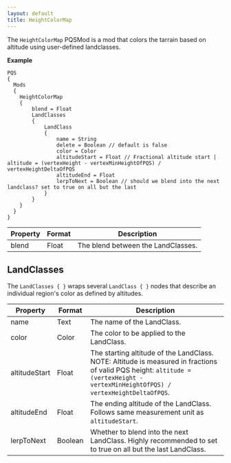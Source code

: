 ```yaml
---
layout: default
title: HeightColorMap
---
```


The `HeightColorMap` PQSMod is a mod that colors the tarrain based on altitude using user-defined landclasses.

**Example**
```
PQS
{
  Mods
  {
    HeightColorMap
    {
        blend = Float
        LandClasses
        {
            LandClass
            {
                name = String
                delete = Boolean // default is false
                color = Color
                altitudeStart = Float // Fractional altitude start | altitude = (vertexHeight - vertexMinHeightOfPQS) / vertexHeightDeltaOfPQS
                altitudeEnd = Float
                lerpToNext = Boolean // should we blend into the next landclass? set to true on all but the last
            }
        }
    }
  }
}
```

|Property|Format|Description|
|--------|------|-----------|
|blend|Float|The blend between the LandClasses.|

## LandClasses
The `LandClasses { }` wraps several `LandClass { }` nodes that describe an individual region's color as defined by altitudes.

|Property|Format|Description|
|--------|------|-----------|
|name|Text|The name of the LandClass.|
|color|Color|The color to be applied to the LandClass.|
|altitudeStart|Float|The starting altitude of the LandClass. NOTE: Altitude is measured in fractions of valid PQS height: `altitude = (vertexHeight - vertexMinHeightOfPQS) / vertexHeightDeltaOfPQS`.|
|altitudeEnd|Float|The ending altitude of the LandClass. Follows same measurement unit as `altitudeStart`.|
|lerpToNext|Boolean|Whether to blend into the next LandClass. Highly recommended to set to true on all but the last LandClass.|
